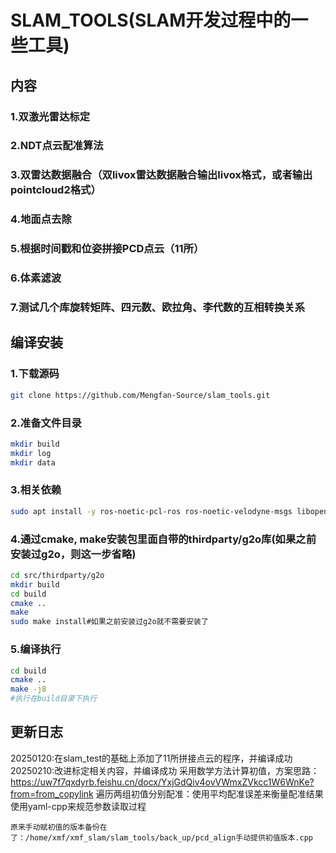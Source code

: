 # SLAM_TOOLS(SLAM开发过程中的一些工具)
## 内容
### 1.双激光雷达标定 
### 2.NDT点云配准算法
### 3.双雷达数据融合（双livox雷达数据融合输出livox格式，或者输出pointcloud2格式）
### 4.地面点去除
### 5.根据时间戳和位姿拼接PCD点云（11所）
### 6.体素滤波
### 7.测试几个库旋转矩阵、四元数、欧拉角、李代数的互相转换关系

## 编译安装
### 1.下载源码
```bash
git clone https://github.com/Mengfan-Source/slam_tools.git
```
### 2.准备文件目录
```bash
mkdir build
mkdir log 
mkdir data
```
### 3.相关依赖
```bash
sudo apt install -y ros-noetic-pcl-ros ros-noetic-velodyne-msgs libopencv-dev libgoogle-glog-dev libeigen3-dev libsuitesparse-dev libpcl-dev libyaml-cpp-dev libbtbb-dev libgmock-dev
```
### 4.通过cmake, make安装包里面自带的thirdparty/g2o库(如果之前安装过g2o，则这一步省略)
```bash
cd src/thirdparty/g2o
mkdir build
cd build
cmake ..
make
sudo make install#如果之前安装过g2o就不需要安装了
```
### 5.编译执行
```bash
cd build
cmake ..
make -j8
#执行在build目录下执行
```

## 更新日志
20250120:在slam_test的基础上添加了11所拼接点云的程序，并编译成功
20250210:改进标定相关内容，并编译成功
    采用数学方法计算初值，方案思路：https://uw7f7qxdyrb.feishu.cn/docx/YxjGdQiv4ovVWmxZVkcc1W6WnKe?from=from_copylink
    遍历两组初值分别配准：使用平均配准误差来衡量配准结果
    使用yaml-cpp来规范参数读取过程

    原来手动赋初值的版本备份在了：/home/xmf/xmf_slam/slam_tools/back_up/pcd_align手动提供初值版本.cpp